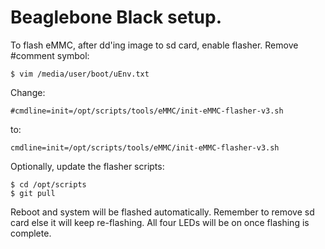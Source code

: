 # Beaglebone Black setup.

To flash eMMC, after dd'ing image to sd card, enable flasher.  Remove #comment symbol:
```shell
$ vim /media/user/boot/uEnv.txt
```
Change:
```shell
#cmdline=init=/opt/scripts/tools/eMMC/init-eMMC-flasher-v3.sh
```
to:
```shell
cmdline=init=/opt/scripts/tools/eMMC/init-eMMC-flasher-v3.sh
```

Optionally, update the flasher scripts:
```shell
$ cd /opt/scripts
$ git pull
```

Reboot and system will be flashed automatically.  Remember to remove sd card else it will keep re-flashing.  All four LEDs will be on once flashing is complete.
